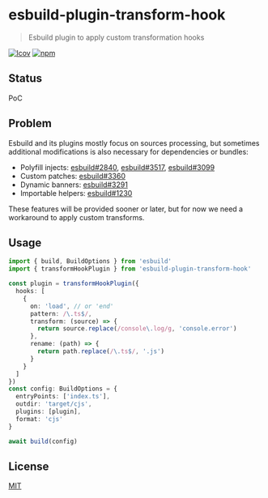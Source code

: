 # esbuild-plugin-transform-hook
> Esbuild plugin to apply custom transformation hooks

[![lcov](https://img.shields.io/badge/dynamic/json?url=https%3A%2F%2Fgithub.com%2Fantongolub%2Fmisc%2Freleases%2Fdownload%2Flcov%2Flcov-sum.json&query=%24.scopes.packages_esbuild_plugin_transform_hook.max&label=lcov&color=brightgreen)](https://github.com/antongolub/misc/releases/download/lcov/lcov.info)
[![npm](https://img.shields.io/npm/v/esbuild-plugin-transform-hook.svg?&color=white)](https://www.npmjs.com/package/esbuild-plugin-transform-hook)

## Status
PoC

## Problem
Esbuild and its plugins mostly focus on sources processing, but sometimes additional modifications is also necessary for dependencies or bundles:
* Polyfill injects: [esbuild#2840](https://github.com/evanw/esbuild/issues/2840), [esbuild#3517](https://github.com/evanw/esbuild/issues/3517), [esbuild#3099](https://github.com/evanw/esbuild/issues/3099)
* Custom patches: [esbuild#3360](https://github.com/evanw/esbuild/issues/3360)
* Dynamic banners: [esbuild#3291](https://github.com/evanw/esbuild/issues/3291)
* Importable helpers: [esbuild#1230](https://github.com/evanw/esbuild/issues/1230)

These features will be provided sooner or later, but for now we need a workaround to apply custom transforms.

## Usage
```ts
import { build, BuildOptions } from 'esbuild'
import { transformHookPlugin } from 'esbuild-plugin-transform-hook'

const plugin = transformHookPlugin({
  hooks: [
    {
      on: 'load', // or 'end'
      pattern: /\.ts$/,
      transform: (source) => {
        return source.replace(/console\.log/g, 'console.error')
      },
      rename: (path) => {
        return path.replace(/\.ts$/, '.js')
      }
    }
  ]
})
const config: BuildOptions = {
  entryPoints: ['index.ts'],
  outdir: 'target/cjs',
  plugins: [plugin],
  format: 'cjs'
}

await build(config)
```

## License
[MIT](./LICENSE)
